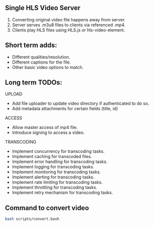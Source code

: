 ## Single HLS Video Server
1. Converting original video file happens away from server.
2. Server serves .m3u8 files to clients via referenced .mp4.
3. Clients play HLS files using HLS.js or hls-video-element.


## Short term adds:
- Different qualities/resolution.
- Different captions for the file.
- Other basic video options to match.

## Long term TODOs:

UPLOAD 
- Add file uploader to update video directory if authenticated to do so.
- Add metadata attachments for certain fields (title, id)

ACCESS 
- Allow master access of mp4 file.
- Introduce signing to access a video.

TRANSCODING
- Implement concurrency for transcoding tasks.
- Implement caching for transcoded files.
- Implement error handling for transcoding tasks.
- Implement logging for transcoding tasks.
- Implement monitoring for transcoding tasks.
- Implement alerting for transcoding tasks.
- Implement rate limiting for transcoding tasks.
- Implement throttling for transcoding tasks.
- Implement retry mechanism for transcoding tasks.

## Command to convert video
```bash
bash scripts/convert.bash
```
